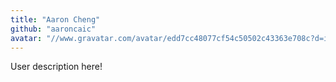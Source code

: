 ```yaml
---
title: "Aaron Cheng"
github: "aaroncaic"
avatar: "//www.gravatar.com/avatar/edd7cc48077cf54c50502c43363e708c?d=identicon"
---
```


User description here!
